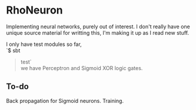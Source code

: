 # RhoNeuron

Implementing neural networks, purely out of interest.
I don't really have one unique source material for writting this, I'm making it up as I read new stuff.

I only have test modules so far,  
`$ sbt  
> test`  
we have Perceptron and Sigmoid XOR logic gates.

## To-do

Back propagation for Sigmoid neurons.
Training.
